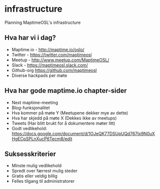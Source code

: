 # infrastructure
Planning MaptimeOSL's infrastructure

## Hva har vi i dag?
* Maptime.io - http://maptime.io/oslo/
* Twitter - https://twitter.com/maptimeosl
* Meetup - http://www.meetup.com/MaptimeOSL/
* Slack - https://maptimeosl.slack.com/
* Github-org https://github.com/maptimeosl
* Diverse hackpads per møte

## Hva har gode maptime.io chapter-sider

* Next maptime-meeting
* Blog-funksjonalitet
 * Hva kommer på møte Y (Meetupene dekker mye av dette)
 * Hva har skjedd på møte X (Dekkes ikke av meetups)
* Tweets (Har blitt brukt for å dokumentere møter litt)
* Godt vedlikehold: https://docs.google.com/document/d/1OJeQK77DSUpUQd767Ix9N0uXHgECpSPLnXucP6Tecm8/edit

## Suksesskriterier
* Minste mulig vedlikehold
* Spredt over færrest mulig steder
* Gratis eller veldig billig
* Felles tilgang til administratorer
